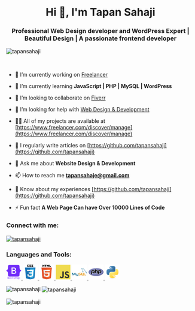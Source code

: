 <h1 align="center">Hi 👋, I'm Tapan Sahaji</h1>
<h3 align="center">Professional Web Design developer and WordPress Expert | Beautiful Design | A passionate frontend developer</h3>

<p align="left"> <img src="https://komarev.com/ghpvc/?username=tapansahaji&label=Profile%20views&color=0e75b6&style=flat" alt="tapansahaji" /> </p>

<p align="left"> <a href="https://twitter.com/" target="blank"><img src="https://img.shields.io/twitter/follow/?logo=twitter&style=for-the-badge" alt="" /></a> </p>

- 🔭 I’m currently working on [Freelancer](https://www.freelancer.com/u/tapansahaji)

- 🌱 I’m currently learning **JavaScript | PHP | MySQL | WordPress**

- 👯 I’m looking to collaborate on [Fiverr](https://github.com/tapansahaji)

- 🤝 I’m looking for help with [Web Design & Development](https://www.instagram.com/tapansahaji/)

- 👨‍💻 All of my projects are available at [https://www.freelancer.com/discover/manage](https://www.freelancer.com/discover/manage)

- 📝 I regularly write articles on [https://github.com/tapansahaji](https://github.com/tapansahaji)

- 💬 Ask me about **Website Design & Development**

- 📫 How to reach me **tapansahaje@gmail.com**

- 📄 Know about my experiences [https://github.com/tapansahaji](https://github.com/tapansahaji)

- ⚡ Fun fact **A Web Page Can have Over 10000 Lines of Code**

<h3 align="left">Connect with me:</h3>
<p align="left">
<a href="https://instagram.com/tapansahaji" target="blank"><img align="center" src="https://raw.githubusercontent.com/rahuldkjain/github-profile-readme-generator/master/src/images/icons/Social/instagram.svg" alt="tapansahaji" height="30" width="40" /></a>
</p>

<h3 align="left">Languages and Tools:</h3>
<p align="left"> <a href="https://getbootstrap.com" target="_blank" rel="noreferrer"> <img src="https://raw.githubusercontent.com/devicons/devicon/master/icons/bootstrap/bootstrap-plain-wordmark.svg" alt="bootstrap" width="40" height="40"/> </a> <a href="https://www.w3schools.com/css/" target="_blank" rel="noreferrer"> <img src="https://raw.githubusercontent.com/devicons/devicon/master/icons/css3/css3-original-wordmark.svg" alt="css3" width="40" height="40"/> </a> <a href="https://www.w3.org/html/" target="_blank" rel="noreferrer"> <img src="https://raw.githubusercontent.com/devicons/devicon/master/icons/html5/html5-original-wordmark.svg" alt="html5" width="40" height="40"/> </a> <a href="https://developer.mozilla.org/en-US/docs/Web/JavaScript" target="_blank" rel="noreferrer"> <img src="https://raw.githubusercontent.com/devicons/devicon/master/icons/javascript/javascript-original.svg" alt="javascript" width="40" height="40"/> </a> <a href="https://www.mysql.com/" target="_blank" rel="noreferrer"> <img src="https://raw.githubusercontent.com/devicons/devicon/master/icons/mysql/mysql-original-wordmark.svg" alt="mysql" width="40" height="40"/> </a> <a href="https://www.php.net" target="_blank" rel="noreferrer"> <img src="https://raw.githubusercontent.com/devicons/devicon/master/icons/php/php-original.svg" alt="php" width="40" height="40"/> </a> <a href="https://www.python.org" target="_blank" rel="noreferrer"> <img src="https://raw.githubusercontent.com/devicons/devicon/master/icons/python/python-original.svg" alt="python" width="40" height="40"/> </a> </p>

<p><img align="left" src="https://github-readme-stats.vercel.app/api/top-langs?username=tapansahaji&show_icons=true&locale=en&layout=compact" alt="tapansahaji" /></p>

<p>&nbsp;<img align="center" src="https://github-readme-stats.vercel.app/api?username=tapansahaji&show_icons=true&locale=en" alt="tapansahaji" /></p>

<p><img align="center" src="https://github-readme-streak-stats.herokuapp.com/?user=tapansahaji&" alt="tapansahaji" /></p>
